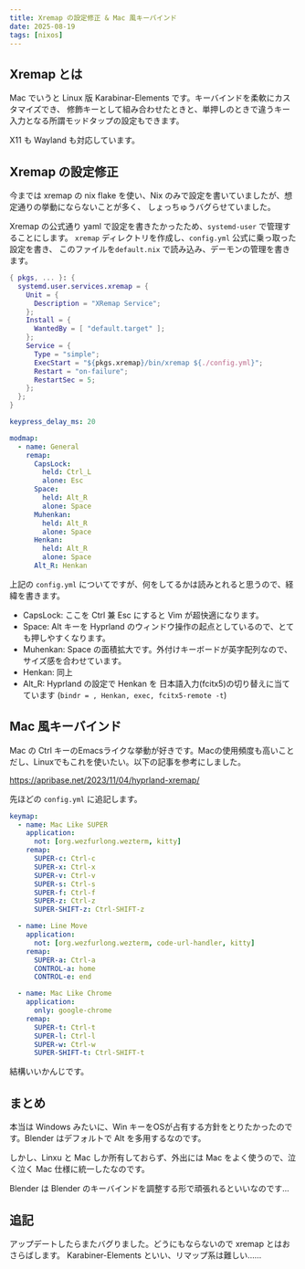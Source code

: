 ```yaml
---
title: Xremap の設定修正 & Mac 風キーバインド
date: 2025-08-19
tags: [nixos]
---
```


## Xremap とは

Mac でいうと Linux 版 Karabinar-Elements です。キーバインドを柔軟にカスタマイズでき、
修飾キーとして組み合わせたときと、単押しのときで違うキー入力となる所謂モッドタップの設定もできます。

X11 も Wayland も対応しています。

## Xremap の設定修正

今までは xremap の nix flake を使い、Nix のみで設定を書いていましたが、想定通りの挙動にならないことが多く、
しょっちゅうバグらせていました。

Xremap の公式通り yaml で設定を書きたかったため、`systemd-user` で管理することにします。
`xremap` ディレクトリを作成し、`config.yml` 公式に乗っ取った設定を書き、 このファイルを`default.nix` で読み込み、デーモンの管理を書きます。

```nix title="xremap/default.nix"
{ pkgs, ... }: {
  systemd.user.services.xremap = {
    Unit = {
      Description = "XRemap Service";
    };
    Install = {
      WantedBy = [ "default.target" ];
    };
    Service = {
      Type = "simple";
      ExecStart = "${pkgs.xremap}/bin/xremap ${./config.yml}";
      Restart = "on-failure";
      RestartSec = 5;
    };
  };
}
```

```yaml title="xremap/config.yml"
keypress_delay_ms: 20

modmap:
  - name: General
    remap:
      CapsLock:
        held: Ctrl_L
        alone: Esc
      Space:
        held: Alt_R
        alone: Space
      Muhenkan:
        held: Alt_R
        alone: Space
      Henkan:
        held: Alt_R
        alone: Space
      Alt_R: Henkan
```

上記の `config.yml` についてですが、何をしてるかは読みとれると思うので、経緯を書きます。

- CapsLock: ここを Ctrl 兼 Esc にすると Vim が超快適になります。
- Space: Alt キーを Hyprland のウィンドウ操作の起点としているので、とても押しやすくなります。
- Muhenkan: Space の面積拡大です。外付けキーボードが英字配列なので、サイズ感を合わせています。
- Henkan: 同上
- Alt_R: Hyprland の設定で Henkan を 日本語入力(fcitx5)の切り替えに当てています (`bindr = , Henkan, exec, fcitx5-remote -t`)


## Mac 風キーバインド

Mac の Ctrl キーのEmacsライクな挙動が好きです。Macの使用頻度も高いことだし、Linuxでもこれを使いたい。以下の記事を参考にしました。

<https://apribase.net/2023/11/04/hyprland-xremap/>

先ほどの `config.yml` に追記します。

```yaml
keymap:
  - name: Mac Like SUPER
    application:
      not: [org.wezfurlong.wezterm, kitty]
    remap:
      SUPER-c: Ctrl-c
      SUPER-x: Ctrl-x
      SUPER-v: Ctrl-v
      SUPER-s: Ctrl-s
      SUPER-f: Ctrl-f
      SUPER-z: Ctrl-z
      SUPER-SHIFT-z: Ctrl-SHIFT-z

  - name: Line Move
    application:
      not: [org.wezfurlong.wezterm, code-url-handler, kitty]
    remap:
      SUPER-a: Ctrl-a
      CONTROL-a: home
      CONTROL-e: end

  - name: Mac Like Chrome
    application:
      only: google-chrome
    remap:
      SUPER-t: Ctrl-t
      SUPER-l: Ctrl-l
      SUPER-w: Ctrl-w
      SUPER-SHIFT-t: Ctrl-SHIFT-t
```

結構いいかんじです。

## まとめ

本当は Windows みたいに、Win キーをOSが占有する方針をとりたかったのです。Blender はデフォルトで Alt を多用するなのです。

しかし、Linxu と Mac しか所有しておらず、外出には Mac をよく使うので、泣く泣く Mac 仕様に統一したなのです。

Blender は Blender のキーバインドを調整する形で頑張れるといいなのです...

## 追記

アップデートしたらまたバグりました。どうにもならないので xremap とはおさらばします。 Karabiner-Elements といい、リマップ系は難しい……
